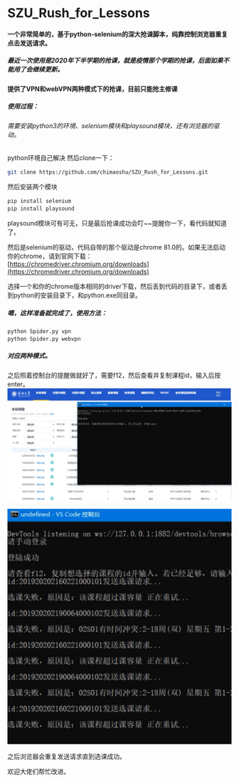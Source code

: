 # SZU_Rush_for_Lessons


#### 一个非常简单的，基于python-selenium的深大抢课脚本，纯靠控制浏览器重复点击发送请求。


##### 最近一次使用是2020年下半学期的抢课，就是疫情那个学期的抢课，后面如果不能用了会继续更新。
#### 提供了VPN和webVPN两种模式下的抢课，目前只能抢主修课

##### 使用过程：

###### 需要安装python3的环境、selenium模块和playsound模块，还有浏览器的驱动。
python环境自己解决
然后clone一下：

```bash
git clone https://github.com/chimaoshu/SZU_Rush_for_Lessons.git
```

然后安装两个模块

```bash
pip install selenium
pip install playsound
```
playsound模块可有可无，只是最后抢课成功会叮~~提醒你一下，看代码就知道了。

然后是selenium的驱动，代码自带的那个驱动是chrome 81.0的。如果无法启动你的chrome，请到官网下载：
[https://chromedriver.chromium.org/downloads](https://chromedriver.chromium.org/downloads)

选择一个和你的chrome版本相同的driver下载，然后丢到代码的目录下，或者丢到python的安装目录下，和python.exe同目录。

##### 嗯，这样准备就完成了，使用方法：

```bash
python Spider.py vpn
python Spider.py webvpn
```
##### 对应两种模式。
之后照着控制台的提醒做就好了，需要f12，然后查看并复制课程id，输入后按enter。
![1](/pic/1.png)



![2](/pic/2.png)

之后浏览器会重复发送请求直到选课成功。

欢迎大佬们帮忙改进。